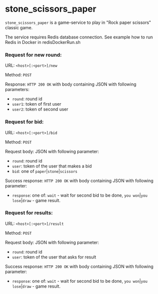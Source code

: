 # stone_scissors_paper

`stone_scissors_paper` is a game-service to play in "Rock paper scissors" classic game.

The service requires Redis database connection. See example how to run Redis in Docker in redisDockerRun.sh


### Request for new round:

URL: `<host>[:<port>]/new`

Method: `POST`

Response: `HTTP 200 OK` with body containing JSON with following parameters:

- `round`: round id
- `user1`: token of first user
- `user2`: token of second user


### Request for bid:

URL: `<host>[:<port>]/bid`

Method: `POST`

Request body: JSON with following parameter:

- `round`: round id
- `user`: token of the user that makes a bid
- `bid`: one of `paper`|`stone`|`scissors` 

Success response: `HTTP 200 OK` with body containing JSON with following parameter: 

- `response`: one of: `wait` - wait for second bid to be done, `you won`|`you lose`|`draw` - game result.
 


### Request for results:
URL: `<host>[:<port>]/result` 

Method: `POST`

Request body: JSON with following parameter:

- `round`: round id
- `user`: token of the user that asks for result

Success response: `HTTP 200 OK` with body containing JSON with following parameter: 

- `response`: one of: `wait` - wait for second bid to be done, `you won`|`you lose`|`draw` - game result.



